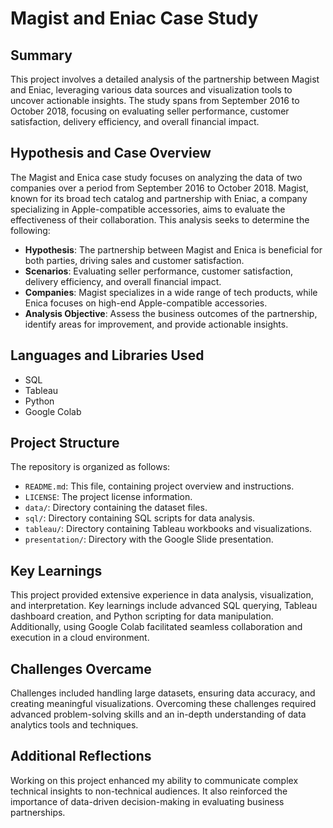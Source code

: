 # Magist and Eniac Case Study

## Summary
This project involves a detailed analysis of the partnership between Magist and Eniac, leveraging various data sources and visualization tools to uncover actionable insights. The study spans from September 2016 to October 2018, focusing on evaluating seller performance, customer satisfaction, delivery efficiency, and overall financial impact.

## Hypothesis and Case Overview
The Magist and Enica case study focuses on analyzing the data of two companies over a period from September 2016 to October 2018. Magist, known for its broad tech catalog and partnership with Eniac, a company specializing in Apple-compatible accessories, aims to evaluate the effectiveness of their collaboration. This analysis seeks to determine the following:
- **Hypothesis**: The partnership between Magist and Enica is beneficial for both parties, driving sales and customer satisfaction.
- **Scenarios**: Evaluating seller performance, customer satisfaction, delivery efficiency, and overall financial impact.
- **Companies**: Magist specializes in a wide range of tech products, while Enica focuses on high-end Apple-compatible accessories.
- **Analysis Objective**: Assess the business outcomes of the partnership, identify areas for improvement, and provide actionable insights.

## Languages and Libraries Used
- SQL
- Tableau
- Python
- Google Colab

## Project Structure
The repository is organized as follows:
- `README.md`: This file, containing project overview and instructions.
- `LICENSE`: The project license information.
- `data/`: Directory containing the dataset files.
- `sql/`: Directory containing SQL scripts for data analysis.
- `tableau/`: Directory containing Tableau workbooks and visualizations.
- `presentation/`: Directory with the Google Slide presentation.

## Key Learnings
This project provided extensive experience in data analysis, visualization, and interpretation. Key learnings include advanced SQL querying, Tableau dashboard creation, and Python scripting for data manipulation. Additionally, using Google Colab facilitated seamless collaboration and execution in a cloud environment.

## Challenges Overcame
Challenges included handling large datasets, ensuring data accuracy, and creating meaningful visualizations. Overcoming these challenges required advanced problem-solving skills and an in-depth understanding of data analytics tools and techniques.

## Additional Reflections
Working on this project enhanced my ability to communicate complex technical insights to non-technical audiences. It also reinforced the importance of data-driven decision-making in evaluating business partnerships.
